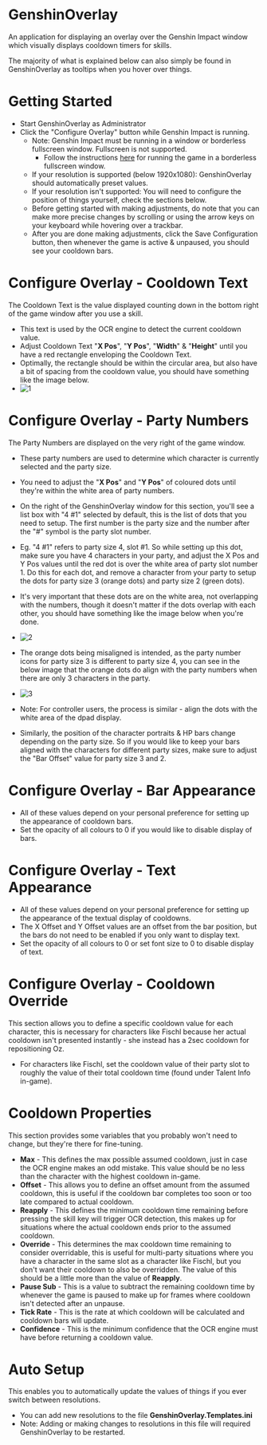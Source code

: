 # GenshinOverlay

An application for displaying an overlay over the Genshin Impact window which visually displays cooldown timers for skills.

The majority of what is explained below can also simply be found in GenshinOverlay as tooltips when you hover over things.

# Getting Started

- Start GenshinOverlay as Administrator
- Click the "Configure Overlay" button while Genshin Impact is running.
  - Note: Genshin Impact must be running in a window or borderless fullscreen window. Fullscreen is not supported.
    - Follow the instructions [here](https://forums.mihoyo.com/genshin/article/17838) for running the game in a borderless fullscreen window.
  - If your resolution is supported (below 1920x1080): GenshinOverlay should automatically preset values.
  - If your resolution isn't supported: You will need to configure the position of things yourself, check the sections below.
  - Before getting started with making adjustments, do note that you can make more precise changes by scrolling or
    using the arrow keys on your keyboard while hovering over a trackbar.
  - After you are done making adjustments, click the Save Configuration button, then whenever the game is active & unpaused, you should see your cooldown bars.

# Configure Overlay - Cooldown Text
 The Cooldown Text is the value displayed counting down in the bottom right of the game window after you use a skill.
  - This text is used by the OCR engine to detect the current cooldown value.
  - Adjust Cooldown Text "**X Pos**", "**Y Pos**", "**Width**" & "**Height**" until you have a red rectangle enveloping the Cooldown Text.
  - Optimally, the rectangle should be within the circular area, but also have a bit of spacing from the cooldown value,
    you should have something like the image below.
  - ![1](https://i.imgur.com/EGKuE3J.png)
  
# Configure Overlay - Party Numbers
 The Party Numbers are displayed on the very right of the game window.
  - These party numbers are used to determine which character is currently selected and the party size.
  - You need to adjust the "**X Pos**" and "**Y Pos**" of coloured dots until they're within the white area of party numbers.
  - On the right of the GenshinOverlay window for this section, you'll see a list box with "4 #1" selected by default,
    this is the list of dots that you need to setup. The first number is the party size and the number after the "#" symbol is the party slot number.
  - Eg. "4 #1" refers to party size 4, slot #1. So while setting up this dot, make sure you have 4 characters in your party, and adjust the X Pos and
    Y Pos values until the red dot is over the white area of party slot number 1. Do this for each dot, and remove a character from your party to setup the dots
    for party size 3 (orange dots) and party size 2 (green dots).
  - It's very important that these dots are on the white area, not overlapping with the numbers, though it doesn't matter if the dots overlap with each other, 
    you should have something like the image below when you're done.
  - ![2](https://i.imgur.com/dpTz6pb.png)
  - The orange dots being misaligned is intended, as the party number icons for party size 3 is different to party size 4, you can see in the below image that 
    the orange dots do align with the party numbers when there are only 3 characters in the party.
  - ![3](https://i.imgur.com/UNzXgR9.png)
  - Note: For controller users, the process is similar - align the dots with the white area of the dpad display.
  
  - Similarly, the position of the character portraits & HP bars change depending on the party size. So if you would like to keep your bars
    aligned with the characters for different party sizes, make sure to adjust the "Bar Offset" value for party size 3 and 2.
  
# Configure Overlay - Bar Appearance
  - All of these values depend on your personal preference for setting up the appearance of cooldown bars.
  - Set the opacity of all colours to 0 if you would like to disable display of bars.
  
# Configure Overlay - Text Appearance
  - All of these values depend on your personal preference for setting up the appearance of the textual display of cooldowns.
  - The X Offset and Y Offset values are an offset from the bar position, but the bars do not need to be enabled if you only want to display text.
  - Set the opacity of all colours to 0 or set font size to 0 to disable display of text.
  
# Configure Overlay - Cooldown Override
 This section allows you to define a specific cooldown value for each character, this is necessary for characters like Fischl because her actual cooldown isn't presented instantly - she instead has a 2sec cooldown for repositioning Oz.
  - For characters like Fischl, set the cooldown value of their party slot to roughly the value of their total cooldown time (found under Talent Info in-game).
  
# Cooldown Properties
 This section provides some variables that you probably won't need to change, but they're there for fine-tuning.
 - **Max** - This defines the max possible assumed cooldown, just in case the OCR engine makes an odd mistake.
   This value should be no less than the character with the highest cooldown in-game.
 - **Offset** - This allows you to define an offset amount from the assumed cooldown, this is useful if the cooldown bar completes too soon or too late compared to actual cooldown.
 - **Reapply** - This defines the minimum cooldown time remaining before pressing the skill key will trigger OCR detection, this makes up for situations where the actual cooldown ends prior to the assumed cooldown.
 - **Override** - This determines the max cooldown time remaining to consider overridable, this is useful for multi-party situations where you have a character in the same slot as a character like Fischl, but you don't want their cooldown to also be overridden. The value of this should be a little more than the value of **Reapply**.
 - **Pause Sub** - This is a value to subtract the remaining cooldown time by whenever the game is paused to make up for frames where cooldown isn't detected after an unpause.
 - **Tick Rate** - This is the rate at which cooldown will be calculated and cooldown bars will update.
 - **Confidence** - This is the minimum confidence that the OCR engine must have before returning a cooldown value.
 
# Auto Setup
 This enables you to automatically update the values of things if you ever switch between resolutions.
 - You can add new resolutions to the file **GenshinOverlay.Templates.ini**
 - Note: Adding or making changes to resolutions in this file will required GenshinOverlay to be restarted.
